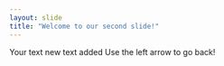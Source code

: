 ```yaml
---
layout: slide
title: "Welcome to our second slide!"
---
```

Your text
new text added
Use the left arrow to go back!

